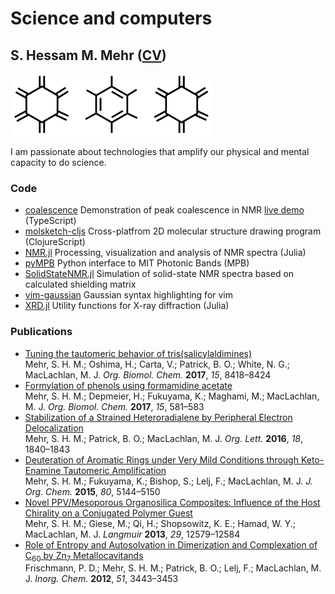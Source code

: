 # Science and computers
## S. Hessam M. Mehr ([CV](https://github.com/hessammehr/CV/raw/phys-chem/myCV.pdf))

![](rings.png)

I am passionate about technologies that amplify our physical and mental capacity to do science.

### Code
- [coalescence] Demonstration of peak coalescence in NMR [live demo][coalescence live] (TypeScript)
- [molsketch-cljs] Cross-platfrom 2D molecular structure drawing program (ClojureScript)
- [NMR.jl] Processing, visualization and analysis of NMR spectra (Julia)
- [pyMPB] Python interface to MIT Photonic Bands (MPB) 
- [SolidStateNMR.jl] Simulation of solid-state NMR spectra based on calculated shielding matrix
- [vim-gaussian] Gaussian syntax highlighting for vim
- [XRD.jl] Utility functions for X-ray diffraction (Julia)

### Publications
- [Tuning the tautomeric behavior of tris(salicylaldimines)][10.1039/C7OB02058A] <br/> Mehr, S. H. M.; Oshima, H.; Carta, V.; Patrick, B. O.; White, N. G.; MacLachlan, M. J. _Org. Biomol. Chem._ **2017**, _15_, 8418–8424
- [Formylation of phenols using formamidine acetate][10.1039/C6OB02727J] <br/> Mehr, S. H. M.; Depmeier, H.; Fukuyama, K.; Maghami, M.; MacLachlan, M. J. _Org. Biomol. Chem._ **2017**, _15_, 581–583
- [Stabilization of a Strained Heteroradialene by Peripheral Electron Delocalization][10.1021/acs.orglett.6b00577] <br/> Mehr, S. H. M.; Patrick, B. O.; MacLachlan, M. J. _Org. Lett._ **2016**, _18_, 1840–1843
- [Deuteration of Aromatic Rings under Very Mild Conditions through Keto-Enamine Tautomeric Amplification][10.1021/acs.joc.5b00539] <br/> Mehr, S. H. M.; Fukuyama, K.; Bishop, S.; Lelj, F.; MacLachlan, M. J. _J. Org. Chem._ **2015**, _80_, 5144–5150
- [Novel PPV/Mesoporous Organosilica Composites: Influence of the Host Chirality on a Conjugated Polymer Guest][10.1021/la4024597] <br/> Mehr, S. H. M.; Giese, M.; Qi, H.; Shopsowitz, K. E.; Hamad, W. Y.; MacLachlan, M. J. _Langmuir_ **2013**, _29_, 12579–12584
- [Role of Entropy and Autosolvation in Dimerization and Complexation of C<sub>60</sub> by Zn<sub>7</sub> Metallocavitands][10.1021/ic202049t] <br/> Frischmann, P. D.; Mehr, S. H. M.; Patrick, B. O.; Lelj, F.; MacLachlan, M. J. _Inorg. Chem._ **2012**, _51_, 3443–3453

[10.1039/C7OB02058A]: https://dx.doi.org/10.1039/C7OB02058A
[10.1039/C6OB02727J]: https://dx.doi.org/10.1039/C6OB02727J
[10.1021/acs.orglett.6b00577]: https://dx.doi.org/10.1021/acs.orglett.6b00577
[10.1021/acs.joc.5b00539]: https://dx.doi.org/10.1021/acs.joc.5b00539
[10.1021/la4024597]: https://dx.doi.org/10.1021/la4024597
[10.1021/ic202049t]: https://dx.doi.org/10.1021/ic202049t
[coalescence]: https://github.com/hessammehr/coalescence
[coalescence live]: https://rawgit.com/hessammehr/coalescence/javascript/coalesce.html
[molsketch-cljs]: https://github.com/hessammehr/molsketch-cljs
[NMR.jl]: https://github.com/hessammehr/NMR.jl
[pyMPB]: https://github.com/hessammehr/pyMPB 
[SolidStateNMR.jl]: https://github.com/hessammehr/SolidStateNMR.jl
[vim-gaussian]: https://github.com/hessammehr/vim-gaussian
[XRD.jl]: https://github.com/hessammehr/XRD.jl